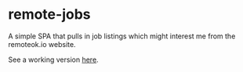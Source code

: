 # remote-jobs
A simple SPA that pulls in job listings which might interest me from the remoteok.io website.

See a working version <a href="http://dustinweaver.com/jobs/remote">here</a>.
